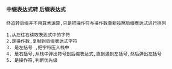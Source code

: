 #### 中缀表达式转 后缀表达式

    终追转后缀并不用算术运算,只是把操作符与操作数重新按照后缀表达式进行排列
    
    1.从左往右读取表达式中的字符
    2.是操作数,复制到后缀表达式字符
    3. 是左括号 ,把字符压入栈中
    4. 是右括号,从栈中弹出符号到后缀表达式,直到遇到左括号,然后弹出左括号
    5. 是操作符,判断优先级


